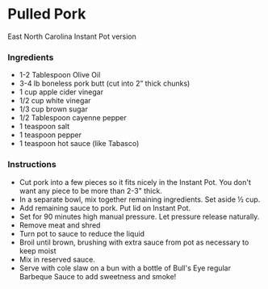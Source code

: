 # Pulled Pork
East North Carolina Instant Pot version
### Ingredients 
* 1-2 Tablespoon Olive Oil
* 3-4 lb boneless pork butt (cut into 2” thick chunks)
* 1 cup apple cider vinegar
* 1/2 cup white vinegar
* 1/3 cup brown sugar
* 1/2 Tablespoon cayenne pepper
* 1 teaspoon salt
* 1 teaspoon pepper
* 1 teaspoon hot sauce (like Tabasco)
### Instructions
* Cut pork into a few pieces so it fits nicely in the Instant Pot. You don't want any piece to be more than 2-3" thick.
* In a separate bowl, mix together remaining ingredients. Set aside ½ cup.
* Add remaining sauce to pork. Put lid on Instant Pot.
* Set for 90 minutes high manual pressure. Let pressure release naturally.
* Remove meat and shred
* Turn pot to sauce to reduce the liquid
* Broil until brown, brushing with extra sauce from pot as necessary to keep moist
* Mix in reserved sauce.
* Serve with cole slaw on a bun with a bottle of Bull's Eye regular Barbeque Sauce to add sweetness and smoke!
